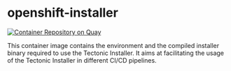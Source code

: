 # openshift-installer

[![Container Repository on Quay](https://quay.io/repository/coreos/tectonic-installer/status "Container Repository on Quay")](https://quay.io/repository/coreos/tectonic-installer)

This container image contains the environment and the compiled installer binary
required to use the Tectonic Installer. It aims at facilitating the usage of the
Tectonic Installer in different CI/CD pipelines.
